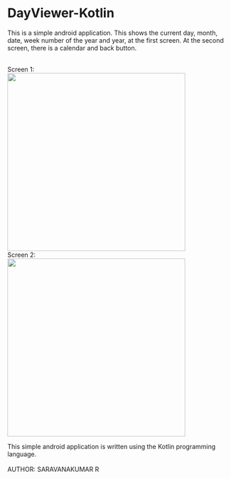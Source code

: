 # DayViewer-Kotlin

This is a simple android application. This shows the current day, month, date, week number of the year and year, at the first screen. At the second screen, there is a calendar and back button.

<br/>
Screen 1:
<br/>
<img src= "https://github.com/DilukChamika/DayViewer-Kotlin/assets/103917677/b7d9dcb8-8ece-468a-8f5b-6a46a2a80023"  width="400px">

<br/>
Screen 2:
<br/>
<img src= "https://github.com/DilukChamika/DayViewer-Kotlin/assets/103917677/9ae9d667-4df6-470f-ba03-5c7273ef8dd0" width="400px">

This simple android application is written using the Kotlin programming language.
<br>
</br>
<ht>
AUTHOR:
       SARAVANAKUMAR R
</h1>
